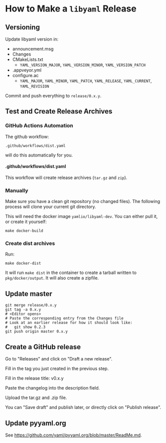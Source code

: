 # How to Make a `libyaml` Release

## Versioning

Update libyaml version in:
* announcement.msg
* Changes
* CMakeLists.txt
  * `YAML_VERSION_MAJOR`, `YAML_VERSION_MINOR`, `YAML_VERSION_PATCH`
* .appveyor.yml
* configure.ac
  * `YAML_MAJOR`, `YAML_MINOR`, `YAML_PATCH`, `YAML_RELEASE`, `YAML_CURRENT`, `YAML_REVISION`

Commit and push everything to `release/0.x.y`.

## Test and Create Release Archives

### GitHub Actions Automation

The github workflow:

    .github/workflows/dist.yaml

will do this automatically for you.

#### .github/workflows/dist.yaml

This workflow will create release archives (`tar.gz` and `zip`).

### Manually

Make sure you have a clean git repository (no changed files).
The following process will clone your current git directory.

This will need the docker image `yamlio/libyaml-dev`.
You can either pull it, or create it yourself:

    make docker-build

### Create dist archives

Run:

    make docker-dist

It will run `make dist` in the container to create a tarball written to
`pkg/docker/output`.
It will also create a zipfile.

## Update master

    git merge release/0.x.y
    git tag -a 0.x.y
    # <Editor opens>
    # Paste the corresponding entry from the Changes file
    # Look at an earlier release for how it should look like:
    #   git show 0.2.3
    git push origin master 0.x.y

## Create a GitHub release

Go to "Releases" and click on "Draft a new release".

Fill in the tag you just created in the previous step.

Fill in the release title: v0.x.y

Paste the changelog into the description field.

Upload the tar.gz and .zip file.

You can "Save draft" and publish later, or directly click on "Publish release".

## Update pyyaml.org

See <https://github.com/yaml/pyyaml.org/blob/master/ReadMe.md>.

